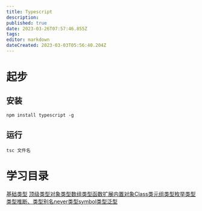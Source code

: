 ```yaml
---
title: Typescript
description: 
published: true
date: 2023-03-26T07:57:46.855Z
tags: 
editor: markdown
dateCreated: 2023-03-03T05:56:40.204Z
---
```


# 起步
## 安装
`npm install typescript -g`

## 运行
`tsc 文件名`

# 学习目录

[基础类型](/web/Typescript/基础类型)
[顶级类型](/web/Typescript/顶级类型)[对象类型](/web/Typescript/对象类型)[数组类型](/web/Typescript/数组类型)[函数扩展](/web/Typescript/函数扩展)[内置对象](/web/Typescript/内置对象)[Class类](/web/Typescript/Class类)[元组类型](/web/Typescript/元组类型)[枚举类型](/web/Typescript/枚举类型)
[类型推断、类型别名](/web/Typescript/类型推断、类型别名)[never类型](/web/Typescript/never类型)[symbol类型](/web/Typescript/symbol类型)[泛型](/web/Typescript/泛型)

